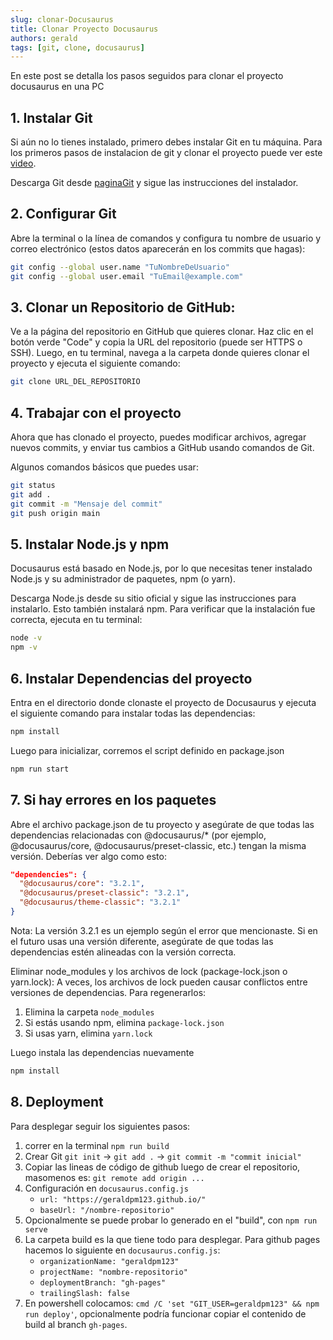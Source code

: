 ```yaml
---
slug: clonar-Docusaurus
title: Clonar Proyecto Docusaurus
authors: gerald
tags: [git, clone, docusaurus]
---
```


En este post se detalla los pasos seguidos para clonar el proyecto docusaurus en una PC

<!--truncate-->

## 1. Instalar Git

Si aún no lo tienes instalado, primero debes instalar Git en tu máquina.
Para los primeros pasos de instalacion de git y clonar el proyecto puede ver este [video](https://www.youtube.com/watch?v=wHh3IgJvXcE&t=1s).

Descarga Git desde [paginaGit](git-scm.com) y sigue las instrucciones del instalador.

## 2. Configurar Git
Abre la terminal o la línea de comandos y configura tu nombre de usuario y correo electrónico (estos datos aparecerán en los commits que hagas):
```bash
git config --global user.name "TuNombreDeUsuario"
git config --global user.email "TuEmail@example.com"
```

## 3. Clonar un Repositorio de GitHub:
Ve a la página del repositorio en GitHub que quieres clonar.
Haz clic en el botón verde "Code" y copia la URL del repositorio (puede ser HTTPS o SSH).
Luego, en tu terminal, navega a la carpeta donde quieres clonar el proyecto y ejecuta el siguiente comando:
```bash
git clone URL_DEL_REPOSITORIO
```

## 4. Trabajar con el proyecto
Ahora que has clonado el proyecto, puedes modificar archivos, agregar nuevos commits, y enviar tus cambios a GitHub usando comandos de Git.

Algunos comandos básicos que puedes usar:
```bash
git status
git add .
git commit -m "Mensaje del commit"
git push origin main
```

## 5. Instalar Node.js y npm
Docusaurus está basado en Node.js, por lo que necesitas tener instalado Node.js y su administrador de paquetes, npm (o yarn).

Descarga Node.js desde su sitio oficial y sigue las instrucciones para instalarlo. Esto también instalará npm.
Para verificar que la instalación fue correcta, ejecuta en tu terminal:

```bash
node -v
npm -v
```

## 6. Instalar Dependencias del proyecto
Entra en el directorio donde clonaste el proyecto de Docusaurus y ejecuta 
el siguiente comando para instalar todas las dependencias:

```bash
npm install
```
Luego para inicializar, corremos el script definido en package.json
```bash
npm run start
```

## 7. Si hay errores en los paquetes
Abre el archivo package.json de tu proyecto y asegúrate de que todas las dependencias relacionadas con @docusaurus/* (por ejemplo, @docusaurus/core, @docusaurus/preset-classic, etc.) tengan la misma versión. Deberías ver algo como esto:

```json
"dependencies": {
  "@docusaurus/core": "3.2.1",
  "@docusaurus/preset-classic": "3.2.1",
  "@docusaurus/theme-classic": "3.2.1"
}
```
Nota: La versión 3.2.1 es un ejemplo según el error que mencionaste. Si en el futuro usas una versión diferente, asegúrate de que todas las dependencias estén alineadas con la versión correcta.

Eliminar node_modules y los archivos de lock (package-lock.json o yarn.lock):
A veces, los archivos de lock pueden causar conflictos entre versiones de dependencias. Para regenerarlos:
1. Elimina la carpeta `node_modules`
2. Si estás usando npm, elimina `package-lock.json`
3. Si usas yarn, elimina `yarn.lock`

Luego instala las dependencias nuevamente
```bash
npm install
```


## 8. Deployment
Para desplegar seguir los siguientes pasos:
1. correr en la terminal `npm run build` 
2. Crear Git `git init` -> `git add .` -> `git commit -m "commit inicial"`
3. Copiar las lineas de código de github luego de crear el repositorio, masomenos es: `git remote add origin ...`
4. Configuración en `docusaurus.config.js`
    * `url: "https://geraldpm123.github.io/"`
    * `baseUrl: "/nombre-repositorio"`
5. Opcionalmente se puede probar lo generado en el "build", con `npm run serve`
6. La carpeta build es la que tiene todo para desplegar. Para github pages hacemos lo siguiente en `docusaurus.config.js`:
    * `organizationName: "geraldpm123"`
    * `projectName: "nombre-repositorio"`
    * `deploymentBranch: "gh-pages"`
    * `trailingSlash: false`
7. En powershell colocamos: `cmd /C 'set "GIT_USER=geraldpm123" && npm run deploy'`, opcionalmente podría funcionar copiar el contenido de build al branch `gh-pages`.